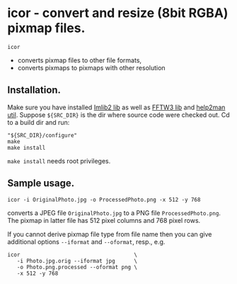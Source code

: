# icor -  convert and resize (8bit RGBA) pixmap files.

`icor`
* converts pixmap files to other file formats,
* converts pixmaps to pixmaps with other resolution

## Installation.

Make sure you have installed [Imlib2 lib](https://docs.enlightenment.org/api/imlib2/html/) as well as [FFTW3 lib](http://www.fftw.org/) and [help2man util](https://www.gnu.org/software/help2man/).  Suppose `${SRC_DIR}` is the dir where source code were checked out.  Cd to a build dir and run:

	"${SRC_DIR}/configure"
	make
	make install

`make install` needs root privileges.

## Sample usage.

	icor -i OriginalPhoto.jpg -o ProcessedPhoto.png -x 512 -y 768

converts a JPEG file `OriginalPhoto.jpg` to a PNG file `ProcessedPhoto.png`.
The pixmap in latter file has 512 pixel columns and 768 pixel rows.

If you cannot derive pixmap file type from file name then you can give additional options `--iformat` and `--oformat`, resp., e.g.

	icor                                    \
	   -i Photo.jpg.orig --iformat jpg      \
	   -o Photo.png.processed --oformat png \
	   -x 512 -y 768

